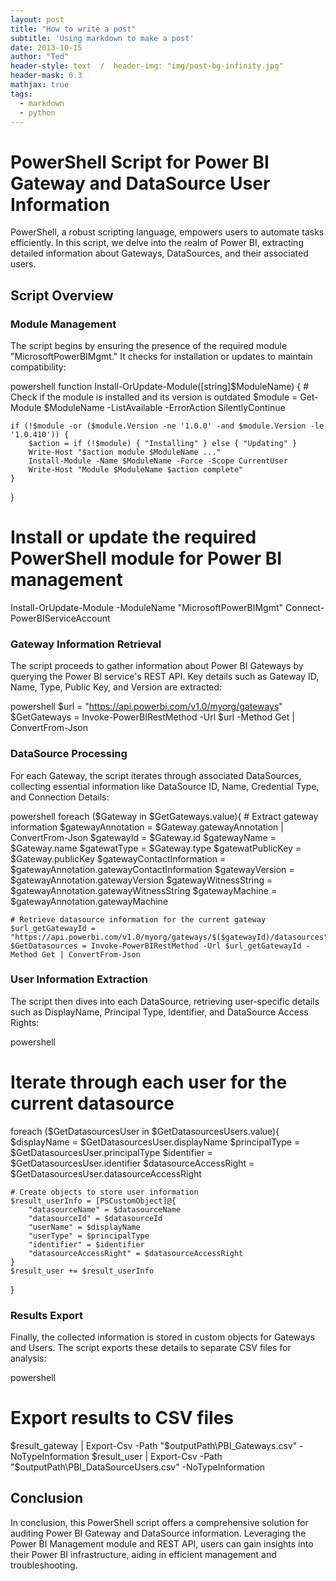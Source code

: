 ```yaml
---
layout: post
title: "How to write a post"
subtitle: 'Using markdown to make a post'
date: 2013-10-15
author: "Ted"
header-style: text  /  header-img: "img/post-bg-infinity.jpg"
header-mask: 0.3
mathjax: true
tags:
  - markdown
  - python
---
```


# PowerShell Script for Power BI Gateway and DataSource User Information

PowerShell, a robust scripting language, empowers users to automate tasks efficiently. In this script, we delve into the realm of Power BI, extracting detailed information about Gateways, DataSources, and their associated users.

## Script Overview

### Module Management

The script begins by ensuring the presence of the required module "MicrosoftPowerBIMgmt." It checks for installation or updates to maintain compatibility:

powershell
function Install-OrUpdate-Module([string]$ModuleName) {
    # Check if the module is installed and its version is outdated
    $module = Get-Module $ModuleName -ListAvailable -ErrorAction SilentlyContinue

    if (!$module -or ($module.Version -ne '1.0.0' -and $module.Version -le '1.0.410')) {
        $action = if (!$module) { "Installing" } else { "Updating" }
        Write-Host "$action module $ModuleName ..."
        Install-Module -Name $ModuleName -Force -Scope CurrentUser
        Write-Host "Module $ModuleName $action complete"
    }
}

# Install or update the required PowerShell module for Power BI management
Install-OrUpdate-Module -ModuleName "MicrosoftPowerBIMgmt"
Connect-PowerBIServiceAccount


### Gateway Information Retrieval

The script proceeds to gather information about Power BI Gateways by querying the Power BI service's REST API. Key details such as Gateway ID, Name, Type, Public Key, and Version are extracted:

powershell
$url = "https://api.powerbi.com/v1.0/myorg/gateways"
$GetGateways = Invoke-PowerBIRestMethod -Url $url -Method Get | ConvertFrom-Json


### DataSource Processing

For each Gateway, the script iterates through associated DataSources, collecting essential information like DataSource ID, Name, Credential Type, and Connection Details:

powershell
foreach ($Gateway in $GetGateways.value){
    # Extract gateway information
    $gatewayAnnotation = $Gateway.gatewayAnnotation | ConvertFrom-Json
    $gatewayId = $Gateway.id
    $gatewayName = $Gateway.name
    $gatewatType = $Gateway.type
    $gatewatPublicKey = $Gateway.publicKey
    $gatewayContactInformation = $gatewayAnnotation.gatewayContactInformation
    $gatewayVersion = $gatewayAnnotation.gatewayVersion
    $gatewayWitnessString = $gatewayAnnotation.gatewayWitnessString
    $gatewayMachine = $gatewayAnnotation.gatewayMachine

    # Retrieve datasource information for the current gateway
    $url_getGatewayId = "https://api.powerbi.com/v1.0/myorg/gateways/$($gatewayId)/datasources"
    $GetDatasources = Invoke-PowerBIRestMethod -Url $url_getGatewayId -Method Get | ConvertFrom-Json


### User Information Extraction

The script then dives into each DataSource, retrieving user-specific details such as DisplayName, Principal Type, Identifier, and DataSource Access Rights:

powershell
# Iterate through each user for the current datasource
foreach ($GetDatasourcesUser in $GetDatasourcesUsers.value){
    $displayName = $GetDatasourcesUser.displayName
    $principalType = $GetDatasourcesUser.principalType
    $identifier = $GetDatasourcesUser.identifier
    $datasourceAccessRight = $GetDatasourcesUser.datasourceAccessRight

    # Create objects to store user information
    $result_userInfo = [PSCustomObject]@{
        "datasourceName" = $datasourceName
        "datasourceId" = $datasourceId
        "userName" = $displayName
        "userType" = $principalType
        "identifier" = $identifier
        "datasourceAccessRight" = $datasourceAccessRight
    }
    $result_user += $result_userInfo
}


### Results Export

Finally, the collected information is stored in custom objects for Gateways and Users. The script exports these details to separate CSV files for analysis:

powershell
# Export results to CSV files
$result_gateway | Export-Csv -Path "$outputPath\PBI_Gateways.csv" -NoTypeInformation
$result_user | Export-Csv -Path "$outputPath\PBI_DataSourceUsers.csv" -NoTypeInformation


## Conclusion

In conclusion, this PowerShell script offers a comprehensive solution for auditing Power BI Gateway and DataSource information. Leveraging the Power BI Management module and REST API, users can gain insights into their Power BI infrastructure, aiding in efficient management and troubleshooting.
